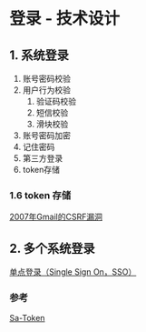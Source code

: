 # 登录 - 技术设计

## 1. 系统登录

1. 账号密码校验
2. 用户行为校验
	1. 验证码校验
	2. 短信校验
	3. 滑块校验 
3. 账号密码加密
4. 记住密码
5. 第三方登录
6. token存储


### 1.6 token 存储

[2007年Gmail的CSRF漏洞](https://www.cnblogs.com/papering/p/15923917.html) 

## 2. 多个系统登录

[单点登录（Single Sign On，SSO）](https://sa-token.cc/doc.html#/sso/readme)

### 参考

[Sa-Token](https://sa-token.cc/doc.html)